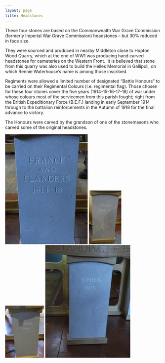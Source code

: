 ```yaml
---
layout: page
title: Headstones
---
```


These four stones are based on the Commonwealth War Grave Commission (formerly Imperial War Grave Commission) headstones – but 30% reduced in face size.

They were sourced and produced in nearby Middleton close to Hopton Wood Quarry, which at the end of WW1 was producing hand carved headstones for cemeteries on the Western Front.  It is believed that stone from this quarry was also used to build the Helles Memorial in Gallipoli, on which Rennie Waterhouse’s name is among those inscribed.

Regiments were allowed a limited number of designated “Battle Honours” to be carried on their Regimental Colours (i.e. regimental flag). Those chosen for these four stones cover the five years (1914-15-16-17-18) of war under whose colours most of the servicemen from this parish fought; right from the British Expeditionary Force (B.E.F.) landing in early September 1914 through to the battalion reinforcements in the Autumn of 1918 for the final advance to victory.

The Honours were carved by the grandson of one of the stonemasons who carved some of the original headstones.

![](/assets/images/headstones/P1010884.jpg)
![](/assets/images/headstones/P1010887.jpg)
![](/assets/images/headstones/P1010885.jpg)
![](/assets/images/headstones/P1010886.jpg)
